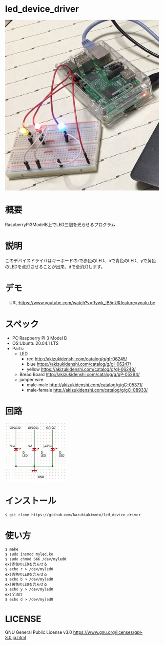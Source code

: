 # led_device_driver
![Alt](https://github.com/kazukiakimoto/led_device_driver/blob/master/image/IMG_6012.PNG)

# 概要
RaspberryPi3ModelB上でLED三個を光らせるプログラム

# 説明
このデバイスドライバはキーボードのrで赤色のLED、bで青色のLED、yで黄色のLEDを点灯させることが出来、dで全消灯します。

# デモ
　URL:https://www.youtube.com/watch?v=ffywk_IB5nU&feature=youtu.be
 
# スペック
- PC:Raspberry Pi 3 Model B  
- OS:Ubuntu 20.04.1 LTS  
- Parts:
  - LED  
    - red http://akizukidenshi.com/catalog/g/gI-06245/ 
    - blue https://akizukidenshi.com/catalog/g/gI-06247/  
    - yellow https://akizukidenshi.com/catalog/g/gI-06248/  
  - Bread Board http://akizukidenshi.com/catalog/g/gP-05294/  
  - jumper wire 
    - male-male http://akizukidenshi.com/catalog/g/gC-05371/  
    - male-female http://akizukidenshi.com/catalog/g/gC-08933/  
# 回路
![Alt](https://github.com/kazukiakimoto/led_device_driver/blob/master/image/%E3%82%AD%E3%83%A3%E3%83%97%E3%83%81%E3%83%A3.JPG)

# インストール
~~~
$ git clone https://github.com/kazukiakimoto/led_device_driver
~~~

# 使い方
~~~
$ make
$ sudo insmod myled.ko  
$ sudo chmod 666 /dev/myled0 
ex)赤色のLEDを光らせる
$ echo r > /dev/myled0
ex)青色のLEDを光らせる
$ echo b > /dev/myled0
ex)黄色のLEDを光らせる
$ echo y > /dev/myled0
ex)全消灯
$ echo d > /dev/myled0
~~~


# LICENSE
GNU General Public License v3.0
https://www.gnu.org/licenses/gpl-3.0.ja.html
